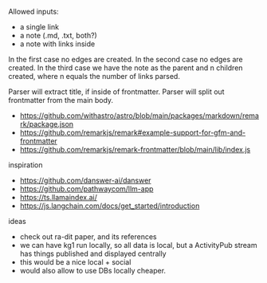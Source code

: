 Allowed inputs:

- a single link
- a note (.md, .txt, both?)
- a note with links inside

In the first case no edges are created.
In the second case no edges are created.
In the third case we have the note as the parent and n children created, where n equals the number of links parsed.

Parser will extract title, if inside of frontmatter.
Parser will split out frontmatter from the main body.

- https://github.com/withastro/astro/blob/main/packages/markdown/remark/package.json
- https://github.com/remarkjs/remark#example-support-for-gfm-and-frontmatter
- https://github.com/remarkjs/remark-frontmatter/blob/main/lib/index.js

inspiration

- https://github.com/danswer-ai/danswer
- https://github.com/pathwaycom/llm-app
- https://ts.llamaindex.ai/
- https://js.langchain.com/docs/get_started/introduction

ideas
- check out ra-dit paper, and its references
- we can have kg1 run locally, so all data is local, but a ActivityPub stream has things published and displayed centrally
- this would be a nice local + social 
- would also allow to use DBs locally cheaper.
